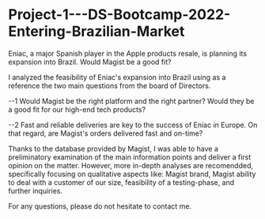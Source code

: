 # Project-1---DS-Bootcamp-2022-Entering-Brazilian-Market


Eniac, a major Spanish player in the Apple products resale, is planning its expansion into Brazil. Would Magist be a good fit?


I analyzed the feasibility of Eniac's expansion into Brazil using as a reference the two main questions from the board of Directors.

--1 Would Magist be the right platform and the right partner? Would they be a good fit for our high-end tech products?

--2 Fast and reliable deliveries are key to the success of Eniac in Europe. On that regard, are Magist's orders delivered fast and on-time?


Thanks to the database provided by Magist, I was able to have a preliminatory examination of the main information points and deliver a first opinion on the matter. However, more in-depth analyses are recomendded, specifically focusing on qualitative aspects like: Magist brand, Magist ability to deal with a customer of our size, feasibility of a testing-phase, and further inquiries.

For any questions, please do not hesitate to contact me.